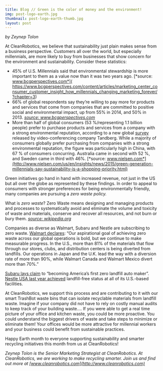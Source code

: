 ```yaml
---
title: Blog // Green is the color of money and the environment!
img: post-logo-earth.jpg
thumbnail: post-logo-earth-thumb.jpg
layout: post
---
```


*by Zeynep Tolon*

At CleanRobotics, we believe that sustainability just plain makes sense from a business perspective. Customers all over the world, but especially millennials, are more likely to buy from businesses that show concern for the environment and sustainability. Consider these statistics:

* 45% of U.S. Millennials said that environmental stewardship is more important to them as a value now than it was two years ago. [*source: www.bcgperspectives.com*]( https://www.bcgperspectives.com/content/articles/marketing_center_consumer_customer_insight_how_millennials_changing_marketing_forever/?chapter=3)
* 66% of global respondents say they’re willing to pay more for products and services that come from companies that are committed to positive social and environmental impact, up from 55% in 2014, and 50% in 2013. [*source: www.bcgperspectives.com* ](https://www.bcgperspectives.com/content/articles/marketing_center_consumer_customer_insight_how_millennials_changing_marketing_forever/?chapter=3)
* More than half of global consumers (53 %/representing 1.1 billion people) prefer to purchase products and services from a company with a strong environmental reputation, according to a new global [survey](http://www.tandberg.com/vcb/tandberg-green-survey.jsp) released by video-conferencing company Tandberg. While a majority of consumers globally prefer purchasing from companies with a strong environmental reputation, the figure was particularly high in China, with 67 % of consumers concurring. Australia came in second with 52 %, and Sweden came in third with 46%. [*source: www.nielsen.com*](http://www.nielsen.com/us/en/insights/news/2015/green-generation-millennials-say-sustainability-is-a-shopping-priority.html)

Green initiatives go hand in hand with increased revenue, not just in the US but all over the globe as represented by these findings. In order to appeal to consumers with stronger preferences for being environmentally friendly, many companies are pursuing a *zero waste policy.*

What is *zero waste*? Zero Waste means designing and managing products and processes to systematically avoid and eliminate the volume and toxicity of waste and materials, conserve and recover all resources, and not burn or bury them. [*source: wikipedia.org*](https://en.wikipedia.org/wiki/Zero_waste)

Companies as diverse as Walmart, Subaru and Nestle are subscribing to zero waste. [Walmart declares](http://corporate.walmart.com/global-responsibility/sustainability/): “Our aspirational goal of achieving zero waste across our global operations is bold, but we continue to make measurable progress. In the U.S., more than 81% of the materials that flow through our stores, clubs, and distribution centers is being diverted from landfills. Our operations in Japan and the U.K. lead the way with a diversion rate of more than 90%, while Walmart Canada and Walmart Mexico divert more than 70%.”

[Subaru lays claim](http://www.subaru.com/csr/environment.html) to “becoming America’s first zero landfill auto maker”. [Nestle USA last year achieved](http://waste360.com/features/20-companies-zero-waste-landfill-operations#slide-2-field_images-209791) landfill-free status at all of its U.S.-based facilities.

At CleanRobotics, we support this process and are contributing to it with our smart TrashBot waste bins that can isolate recyclable materials from landfill waste. Imagine if your company did not have to rely on costly manual audits to keep track of your building waste…. If you were able to get a real time picture of your office and kitchen waste, you could be more proactive. You could understand the biggest drivers of waste and take steps to minimize or eliminate them! Your offices would be more attractive for millennial workers and your business could benefit from sustainable practices.

Happy Earth month to everyone supporting sustainability and smarter recycling initiatives this month from us at CleanRobotics!

*Zeynep Tolon is the Senior Marketing Strategist at CleanRobotics. At CleanRobotics, we are working to make recycling smarter. Join us and find out more at [www.cleanrobotics.com](http://www.cleanrobotics.com)*

